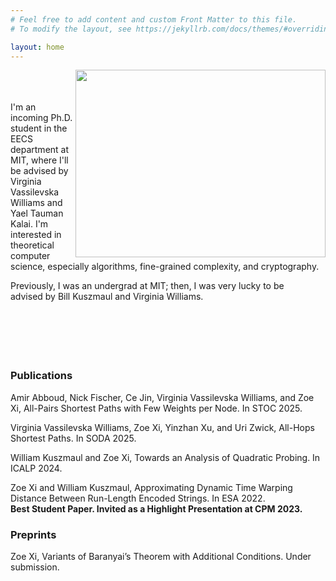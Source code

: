 ```yaml
---
# Feel free to add content and custom Front Matter to this file.
# To modify the layout, see https://jekyllrb.com/docs/themes/#overriding-theme-defaults

layout: home
---
```


<img align="right" width="400" height="300" src="Zoe-website.jpg">
<br/><br/><br/>
I'm an incoming Ph.D. student in the EECS department at MIT, where  
I'll be advised by Virginia Vassilevska Williams and Yael Tauman  
Kalai. I'm interested in theoretical computer science, especially  
algorithms, fine-grained complexity, and cryptography.  

Previously, I was an undergrad at MIT; then, I was very lucky to be  
advised by Bill Kuszmaul and Virginia Williams.
<br/><br/><br/><br/><br/><br/>
### **Publications**

Amir Abboud, Nick Fischer, Ce Jin, Virginia Vassilevska Williams, and
Zoe Xi, All-Pairs Shortest Paths with Few Weights per Node. In STOC
2025.

Virginia Vassilevska Williams, Zoe Xi, Yinzhan Xu, and Uri Zwick,
All-Hops Shortest Paths. In SODA 2025.

William Kuszmaul and Zoe Xi, Towards an Analysis of Quadratic
Probing. In ICALP 2024.

Zoe Xi and William Kuszmaul, Approximating Dynamic Time Warping
Distance Between Run-Length Encoded Strings. In ESA 2022.  
**Best Student Paper. Invited as a Highlight Presentation at CPM 2023.**

### **Preprints**

Zoe Xi, Variants of Baranyai’s Theorem with Additional
Conditions. Under submission.
